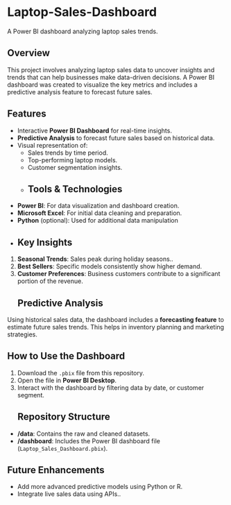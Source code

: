# Laptop-Sales-Dashboard
 A Power BI dashboard analyzing laptop sales trends.
## Overview
This project involves analyzing laptop sales data to uncover insights and trends that can help businesses make data-driven decisions. A Power BI dashboard was created to visualize the key metrics and includes
a predictive analysis feature to forecast future sales.
## Features
- Interactive **Power BI Dashboard** for real-time insights.
- **Predictive Analysis** to forecast future sales based on historical data.
- Visual representation of:
  - Sales trends by time period.
  - Top-performing laptop models.
  - Customer segmentation insights.
  - ## Tools & Technologies
- **Power BI**: For data visualization and dashboard creation.
- **Microsoft Excel**: For initial data cleaning and preparation.
- **Python** (optional): Used for additional data manipulation
- ## Key Insights
1. **Seasonal Trends**: Sales peak during holiday seasons..
2. **Best Sellers**: Specific models consistently show higher demand.
3. **Customer Preferences**: Business customers contribute to a significant portion of the revenue.
   ## Predictive Analysis
Using historical sales data, the dashboard includes a **forecasting feature** to estimate future sales trends. This helps in inventory planning and marketing strategies.
## How to Use the Dashboard
1. Download the `.pbix` file from this repository.
2. Open the file in **Power BI Desktop**.
3. Interact with the dashboard by filtering data by date, or customer segment.
   ## Repository Structure
- **/data**: Contains the raw and cleaned datasets.
- **/dashboard**: Includes the Power BI dashboard file (`Laptop_Sales_Dashboard.pbix`).
## Future Enhancements
- Add more advanced predictive models using Python or R.
- Integrate live sales data using APIs..
